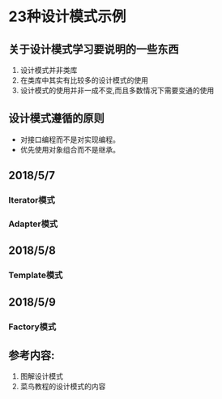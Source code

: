 # 23种设计模式示例

## 关于设计模式学习要说明的一些东西
1. 设计模式并非类库
2. 在类库中其实有比较多的设计模式的使用
3. 设计模式的使用并非一成不变,而且多数情况下需要变通的使用

## 设计模式遵循的原则
* 对接口编程而不是对实现编程。
* 优先使用对象组合而不是继承。

## 2018/5/7
### Iterator模式

### Adapter模式

## 2018/5/8
### Template模式

## 2018/5/9
### Factory模式


## 参考内容:
1. 图解设计模式
2. 菜鸟教程的设计模式的内容
